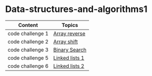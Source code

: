 # Data-structures-and-algorithms1



|  Content         |        Topics                                                 |
|------------------|---------------------------------------------------------------|
| code challenge 1 | [Array reverse](array_reverse/README.md)                      |
| code challenge 2 | [Array shift](array_shift/README.md)                          |
| code challenge 3 | [Binary Search](array_binary_search/README.md)                |
| code challenge 5 | [Linked lists 1](Data_Structures/linked_list/README.md)       |
| code challenge 6 | [Linked lists 2](Data_Structures/README.md)                   |


